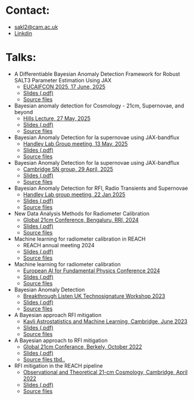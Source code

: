 # Contact:
- sakl2@cam.ac.uk
- [Linkdin](https://www.linkedin.com/in/sam-leeney-6a0514232/)

# Talks:
- A Differentiable Bayesian Anomaly Detection Framework for Robust SALT3 Parameter Estimation Using JAX
	- [EUCAIFCON 2025, 17 June, 2025](https://eucaifcon.eu/)
  	- [Slides (.pdf)](https://github.com/samleeney/Talks/blob/eucaifcon2025/jax_bandflux_talk.pdf)
	- [Source files](https://github.com/samleeney/Talks/tree/eucaifcon2025)
- Bayesian anomaly detection for Cosmology - 21cm, Supernovae, and beyond
	- [Hills Lecture, 27 May, 2025](https://talks.cam.ac.uk/talk/index/229936)
  	- [Slides (.pdf)](https://github.com/samleeney/Talks/blob/hillstalk/jax_bandflux_talk.pdf)
	- [Source files](https://github.com/samleeney/Talks/tree/hillstalk)
- Bayesian Anomaly Detection for Ia supernovae using JAX-bandflux
	- [Handley Lab Group meeting, 13 May, 2025](https://handley-lab.co.uk/)
  	- [Slides (.pdf)](https://github.com/samleeney/Talks/blob/handley-lab-may2025/jax_bandflux_talk.pdf)
	- [Source files](https://github.com/samleeney/Talks/tree/handley-lab-may2025)
- Bayesian Anomaly Detection for Ia supernovae using JAX-bandflux
	- [Cambridge SN group, 29 April, 2025](https://github.com/samleeney/Talks/tree/wh-22jan)
  	- [Slides (.pdf)](https://github.com/samleeney/Talks/blob/cam-sn-group-2025/jax_bandflux_talk.pdf)
	- [Source files](https://github.com/samleeney/Talks/tree/handley-lab-may2025)
- Bayesian Anomaly Detection for RFI, Radio Transients and Supernovae 
	- [Handley Lab group meeting, 22 Jan 2025](https://github.com/samleeney/Talks/tree/wh-22jan)
  	- [Slides (.pdf)](https://github.com/samleeney/Talks/blob/wh-22jan/main.pdf)
	- [Source files](https://github.com/samleeney/Talks/tree/wh-22jan)
- New Data Analysis Methods for Radiometer Calibration
	- [Global 21cm Conference, Bengaluru, RRI, 2024](https://sites.google.com/view/global-21-cm-workshop)
  	- [Slides (.pdf)](https://github.com/samleeney/Talks/blob/global21cm_24/main.pdf)
	- [Source files](https://github.com/samleeney/Talks/tree/global21cm_24)
- Machine learning for radiometer calibration in REACH
	- REACH annual meeting 2024
  	- [Slides (.pdf)](https://github.com/samleeney/Talks/blob/reach24/main.pdf)
	- [Source files](https://github.com/samleeney/Talks/blob/reach24/)
- Machine learning for radiometer calibration
	- [European AI for Fundamental Physics Conference 2024](https://indico.nikhef.nl/event/4875/)
  	- [Slides (.pdf)](https://github.com/samleeney/Talks/blob/EuCAIFCon2024/Machine%20learning%20for%20radiometer%20calibration%20in%20global%2021cm%20Cosmology/template_poster.pdf)
	- [Source files](https://github.com/samleeney/Talks/tree/EuCAIFCon2024/Machine%20learning%20for%20radiometer%20calibration%20in%20global%2021cm%20Cosmology)
- Bayesian Anomaly Detection
	- [Breakthrough Listen UK Technosignature Workshop 2023](https://www.bluk.uk/)
  	- [Slides (.pdf)](https://github.com/samleeney/Talks/blob/breakthrough_listen_uk_2023/main.pdf)
	- [Source files](https://github.com/samleeney/Talks/tree/breakthrough_listen_uk_2023)
- A Bayesian approach RFI mitigation
	- [Kavli Astrostatistics and Machine Learning, Cambridge, June 2023](https://www.kicc.cam.ac.uk/events/kavli-science-themed-meetings/astrostatistics-and-astro-machine-learning)
	- [Slides (.pdf)](https://github.com/samleeney/Talks/blob/94d04ce71d3a1252e31371bc4d45ef76645d03b7/main.pdf)
	- [Source files](https://github.com/samleeney/Talks/tree/astrostats_machinelearning_kicc_2023)
- A Bayesian approach to RFI mitigation
	- [Global 21cm Conferance, Berkely, October 2022](https://global21cmworkshop.org/2022-berkeley/)
	- [Slides (.pdf)](https://github.com/samleeney/Talks/blob/b5d44bd26b91fe7c3b0d89818179adbc14355b29/sam_leeney_global21cm_22.pdf)
	- [Source files tbd..]()
- RFI mitigation in the REACH pipeline
	- [Observational and Theoretical 21-cm Cosmology, Cambridge, April 2022](https://www.kicc.cam.ac.uk/events/kavli-science-themed-meetings/observational-and-theoretical-21-cm-cosmology)
	- [Slides (.pdf)](https://github.com/samleeney/Talks/blob/reach_2022/sam_leeney_rfi_managent_reach_pipeline.pdf)
	- [Source files](https://github.com/samleeney/Talks/blob/5606e6083e3a817078a92b4a92abf7a899952dde/sam_leeney_2022_reach.pptx)
